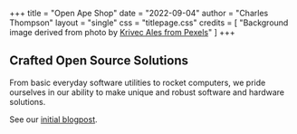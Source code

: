 +++
title = "Open Ape Shop"
date = "2022-09-04"
author = "Charles Thompson"
layout = "single"
css = "titlepage.css"
credits = [ "Background image derived from photo by [Krivec Ales from Pexels](https://www.pexels.com/photo/tools-on-table-grayscale-photography-547117/)" ]
+++

## Crafted Open Source Solutions

From basic everyday software utilities to rocket computers, we pride ourselves in our ability to make unique and robust software and hardware solutions.

See our [initial blogpost](/blog/6sep22_01_firstblog/).